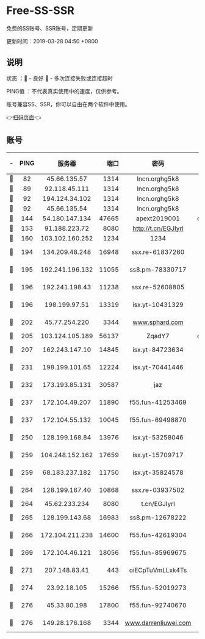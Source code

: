 # Free-SS-SSR

免费的SS账号、SSR账号，定期更新

更新时间：2019-03-28 04:50 +0800

## 说明

状态     ：🙂 - 良好 🙁 - 多次连接失败或连接超时

PING值   ：不代表真实使用中的速度，仅供参考。

账号兼容SS、SSR，你可以自由在两个软件中使用。

👉[扫码页面](https://liesauer.github.io/Free-SS-SSR/)👈

## 账号

|-|PING|服务器|端口|密码|加密方式|区域|
|:----:|:----:|:-----:|-----:|:----:|:----:|:----:|
|🙂|82|45.66.135.57|1314|lncn.orghg5k8|rc4|US|
|🙂|89|92.118.45.111|1314|lncn.orghg5k8|rc4|GR|
|🙂|92|194.124.34.102|1314|lncn.orghg5k8|rc4|JP|
|🙂|92|45.66.135.54|1314|lncn.orghg5k8|rc4|US|
|🙂|144|54.180.147.134|47665|apext2019001|chacha20|KR|
|🙂|153|91.188.223.72|8080|http://t.cn/EGJIyrl|rc4-md5|RU|
|🙂|160|103.102.160.252|1234|1234|rc4-md5|JP|
|🙂|194|134.209.48.248|16948|ssx.re-61837260|aes-256-cfb|US|
|🙂|195|192.241.196.132|11055|ss8.pm-78330717|aes-256-cfb|US|
|🙂|196|192.241.198.43|11238|ssx.re-52608805|aes-256-cfb|US|
|🙂|196|198.199.97.51|13319|isx.yt-10431329|aes-256-cfb|US|
|🙂|202|45.77.254.220|3344|www.sphard.com|aes-256-cfb|SG|
|🙂|205|103.124.105.189|56137|ZqadY7|chacha20|US|
|🙂|207|162.243.147.10|14845|isx.yt-84723634|aes-256-cfb|US|
|🙂|231|198.199.101.65|12224|isx.yt-70441446|aes-256-cfb|US|
|🙂|232|173.193.85.131|30587|jaz|aes-256-cfb|US|
|🙂|237|172.104.49.207|11890|f55.fun-41253469|aes-256-cfb|SG|
|🙂|237|172.104.55.132|10045|f55.fun-69498870|aes-256-cfb|SG|
|🙂|250|128.199.168.84|13976|isx.yt-53258046|aes-256-cfb|SG|
|🙂|259|104.248.152.162|17659|isx.yt-15709717|aes-256-cfb|SG|
|🙂|259|68.183.237.182|11750|isx.yt-35824578|aes-256-cfb|SG|
|🙂|264|128.199.167.40|10868|ssx.re-03937502|aes-256-cfb|SG|
|🙂|264|45.62.233.234|8080|t.cn/EGJIyrl|rc4-md5|CA|
|🙂|265|128.199.143.68|16983|ss8.pm-12678222|aes-256-cfb|SG|
|🙂|266|172.104.211.238|14600|f55.fun-42619304|aes-256-cfb|US|
|🙂|269|172.104.46.121|18056|f55.fun-85969675|aes-256-cfb|SG|
|🙂|271|207.148.83.41|443|oiECpTuVmLLxk4Ts|aes-256-cfb|AU|
|🙂|274|23.92.18.105|15266|f55.fun-52019273|aes-256-cfb|US|
|🙂|276|45.33.80.198|17800|f55.fun-92740670|aes-256-cfb|US|
|🙂|276|149.28.176.168|3344|www.darrenliuwei.com|aes-256-cfb|AU|
